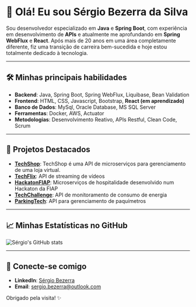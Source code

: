 # 👋 Olá! Eu sou Sérgio Bezerra da Silva

Sou desenvolvedor especializado em **Java** e **Spring Boot**, com experiência em desenvolvimento de **APIs** e atualmente me aprofundando em **Spring WebFlux** e **React**. Após mais de 20 anos em uma área completamente diferente, fiz uma transição de carreira bem-sucedida e hoje estou totalmente dedicado à tecnologia.

---

## 🛠️ Minhas principais habilidades
- **Backend**: Java, Spring Boot, Spring WebFlux, Liquibase, Bean Validation
- **Frontend**: HTML, CSS, Javascript, Bootstrap, **React (em aprendizado)**
- **Banco de Dados**: MySql, Oracle Database, MS SQL Server
- **Ferramentas**: Docker, AWS, Actuator
- **Metodologias**: Desenvolvimento Reativo, APIs Restful, Clean Code, Scrum

---

## 🚀 Projetos Destacados
- **[TechShop](https://github.com/lucas-peixoto/TechShop)**: TechShop é uma API de microserviços para gerenciamento de uma loja virtual.
- **[TechFlix](https://github.com/sergiobsilva2505/techFlix)**: API de streaming de vídeos
- **[HackatonFIAP](https://github.com/lucas-peixoto/HackatonFIAP)**: Microserviços de hospitalidade desenvolvido num Hackaton da FIAP
- **[TechChallenge](https://github.com/KellyCarvalho/TechChallenge)**: API de monitoramento de consumo de energia
- **[ParkingTech](https://github.com/sergiobsilva2505/parkingTech)**: API para gerenciamento de paquímetros

---

## 📈 Minhas Estatísticas no GitHub
![Sérgio's GitHub stats](https://github-readme-stats.vercel.app/api?username=sergiobsilva2505&show_icons=true&theme=radical)

---

## 🌟 Conecte-se comigo
- **LinkedIn**: [Sérgio Bezerra](https://www.linkedin.com/in/sergio-bezerra-da-silva-programador-desenvolvedor/)
- **Email**: sergio.bezerra@outlook.com

Obrigado pela visita! ✨